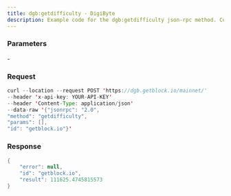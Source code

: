 ```yaml
---
title: dgb:getdifficulty - DigiByte
description: Example code for the dgb:getdifficulty json-rpc method. Сomplete guide on how to use dgb:getdifficulty json-rpc in GetBlock.io Web3 documentation.
---
```


### Parameters


\-

### Request

``` java
curl --location --request POST 'https://dgb.getblock.io/mainnet/' 
--header 'x-api-key: YOUR-API-KEY' 
--header 'Content-Type: application/json' 
--data-raw '{"jsonrpc": "2.0",
"method": "getdifficulty",
"params": [],
"id": "getblock.io"}'
```

###  Response

``` java
{
    "error": null,
    "id": "getblock.io",
    "result": 111625.4745815573
}
```

